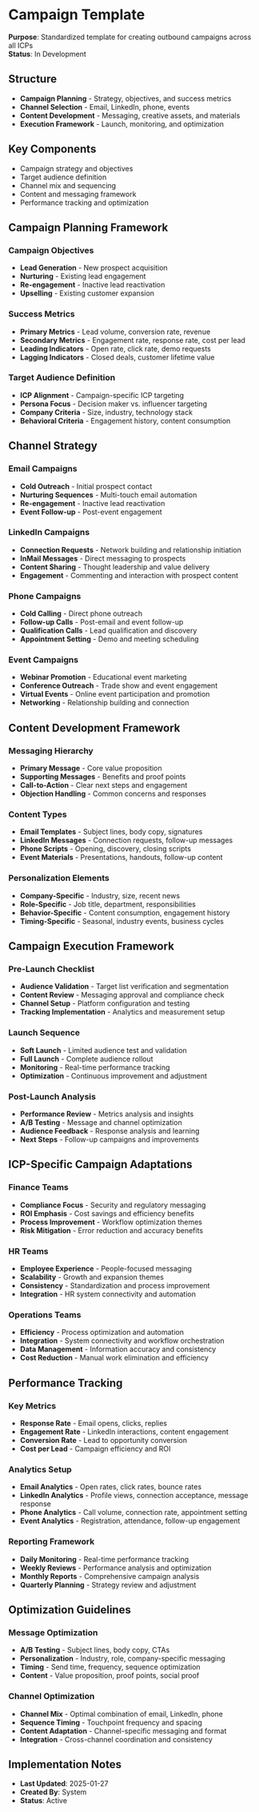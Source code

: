 # Campaign Template
**Purpose**: Standardized template for creating outbound campaigns across all ICPs  
**Status**: In Development

## Structure
- **Campaign Planning** - Strategy, objectives, and success metrics
- **Channel Selection** - Email, LinkedIn, phone, events
- **Content Development** - Messaging, creative assets, and materials
- **Execution Framework** - Launch, monitoring, and optimization

## Key Components
- Campaign strategy and objectives
- Target audience definition
- Channel mix and sequencing
- Content and messaging framework
- Performance tracking and optimization

## Campaign Planning Framework

### Campaign Objectives
- **Lead Generation** - New prospect acquisition
- **Nurturing** - Existing lead engagement
- **Re-engagement** - Inactive lead reactivation
- **Upselling** - Existing customer expansion

### Success Metrics
- **Primary Metrics** - Lead volume, conversion rate, revenue
- **Secondary Metrics** - Engagement rate, response rate, cost per lead
- **Leading Indicators** - Open rate, click rate, demo requests
- **Lagging Indicators** - Closed deals, customer lifetime value

### Target Audience Definition
- **ICP Alignment** - Campaign-specific ICP targeting
- **Persona Focus** - Decision maker vs. influencer targeting
- **Company Criteria** - Size, industry, technology stack
- **Behavioral Criteria** - Engagement history, content consumption

## Channel Strategy

### Email Campaigns
- **Cold Outreach** - Initial prospect contact
- **Nurturing Sequences** - Multi-touch email automation
- **Re-engagement** - Inactive lead reactivation
- **Event Follow-up** - Post-event engagement

### LinkedIn Campaigns
- **Connection Requests** - Network building and relationship initiation
- **InMail Messages** - Direct messaging to prospects
- **Content Sharing** - Thought leadership and value delivery
- **Engagement** - Commenting and interaction with prospect content

### Phone Campaigns
- **Cold Calling** - Direct phone outreach
- **Follow-up Calls** - Post-email and event follow-up
- **Qualification Calls** - Lead qualification and discovery
- **Appointment Setting** - Demo and meeting scheduling

### Event Campaigns
- **Webinar Promotion** - Educational event marketing
- **Conference Outreach** - Trade show and event engagement
- **Virtual Events** - Online event participation and promotion
- **Networking** - Relationship building and connection

## Content Development Framework

### Messaging Hierarchy
- **Primary Message** - Core value proposition
- **Supporting Messages** - Benefits and proof points
- **Call-to-Action** - Clear next steps and engagement
- **Objection Handling** - Common concerns and responses

### Content Types
- **Email Templates** - Subject lines, body copy, signatures
- **LinkedIn Messages** - Connection requests, follow-up messages
- **Phone Scripts** - Opening, discovery, closing scripts
- **Event Materials** - Presentations, handouts, follow-up content

### Personalization Elements
- **Company-Specific** - Industry, size, recent news
- **Role-Specific** - Job title, department, responsibilities
- **Behavior-Specific** - Content consumption, engagement history
- **Timing-Specific** - Seasonal, industry events, business cycles

## Campaign Execution Framework

### Pre-Launch Checklist
- **Audience Validation** - Target list verification and segmentation
- **Content Review** - Messaging approval and compliance check
- **Channel Setup** - Platform configuration and testing
- **Tracking Implementation** - Analytics and measurement setup

### Launch Sequence
- **Soft Launch** - Limited audience test and validation
- **Full Launch** - Complete audience rollout
- **Monitoring** - Real-time performance tracking
- **Optimization** - Continuous improvement and adjustment

### Post-Launch Analysis
- **Performance Review** - Metrics analysis and insights
- **A/B Testing** - Message and channel optimization
- **Audience Feedback** - Response analysis and learning
- **Next Steps** - Follow-up campaigns and improvements

## ICP-Specific Campaign Adaptations

### Finance Teams
- **Compliance Focus** - Security and regulatory messaging
- **ROI Emphasis** - Cost savings and efficiency benefits
- **Process Improvement** - Workflow optimization themes
- **Risk Mitigation** - Error reduction and accuracy benefits

### HR Teams
- **Employee Experience** - People-focused messaging
- **Scalability** - Growth and expansion themes
- **Consistency** - Standardization and process improvement
- **Integration** - HR system connectivity and automation

### Operations Teams
- **Efficiency** - Process optimization and automation
- **Integration** - System connectivity and workflow orchestration
- **Data Management** - Information accuracy and consistency
- **Cost Reduction** - Manual work elimination and efficiency

## Performance Tracking

### Key Metrics
- **Response Rate** - Email opens, clicks, replies
- **Engagement Rate** - LinkedIn interactions, content engagement
- **Conversion Rate** - Lead to opportunity conversion
- **Cost per Lead** - Campaign efficiency and ROI

### Analytics Setup
- **Email Analytics** - Open rates, click rates, bounce rates
- **LinkedIn Analytics** - Profile views, connection acceptance, message response
- **Phone Analytics** - Call volume, connection rate, appointment setting
- **Event Analytics** - Registration, attendance, follow-up engagement

### Reporting Framework
- **Daily Monitoring** - Real-time performance tracking
- **Weekly Reviews** - Performance analysis and optimization
- **Monthly Reports** - Comprehensive campaign analysis
- **Quarterly Planning** - Strategy review and adjustment

## Optimization Guidelines

### Message Optimization
- **A/B Testing** - Subject lines, body copy, CTAs
- **Personalization** - Industry, role, company-specific messaging
- **Timing** - Send time, frequency, sequence optimization
- **Content** - Value proposition, proof points, social proof

### Channel Optimization
- **Channel Mix** - Optimal combination of email, LinkedIn, phone
- **Sequence Timing** - Touchpoint frequency and spacing
- **Content Adaptation** - Channel-specific messaging and format
- **Integration** - Cross-channel coordination and consistency

## Implementation Notes
- **Last Updated**: 2025-01-27
- **Created By**: System
- **Status**: Active
